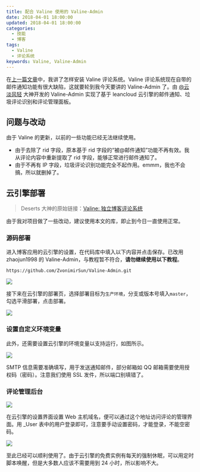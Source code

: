 ```yaml
---
title: 配合 Valine 使用的 Valine-Admin
date: 2018-04-01 18:00:00
updated: 2018-04-01 18:00:00
categories:
  - 技能
  - 博客
tags:
  - Valine
  - 评论系统
keywords: Valine, Valine-Admin
---
```


在[上一篇文章](https://www.iszy.cc/2018/04/01/Valine/)中，我讲了怎样安装 Valine 评论系统。Valine 评论系统现在自带的邮件通知功能有很大缺陷，这就要轮到我今天要讲的 Valine-Admin 了。由 [@云淡风轻](https://ioliu.cn/) 大神开发的 Valine-Admin 实现了基于 leancloud 云引擎的邮件通知、垃圾评论识别和评论管理面板。

<!--more-->

## 问题与改动

由于 Valine 的更新，以前的一些功能已经无法继续使用。

- 由于去除了 rid 字段，原本基于 rid 字段的“被@邮件通知”功能不再有效。我从评论内容中重新提取了 rid 字段，能够正常进行邮件通知了。
- 由于不再有 IP 字段，垃圾评论识别功能完全不起作用。emmm，我也不会搞，所以就删掉了。

## 云引擎部署

> Deserts 大神的原始链接：[Valine: 独立博客评论系统](https://panjunwen.com/diy-a-comment-system/)

由于我对项目做了一些改动，建议使用本文的库，即止到今日一直使用正常。

### 源码部署

进入博客应用的云引擎的设置，在代码库中填入以下内容并点击保存。已改用 zhaojun1998 的 Valine-Admin，与教程暂不符合，**请勿继续使用以下教程**。

```
https://github.com/ZvonimirSun/Valine-Admin.git
```

![](https://img.iszy.xyz/20190318221112.png)

接下来在云引擎的部署页，选择部署目标为`生产环境`，分支或版本号填入`master`，勾选平滑部署，点击部署。

![](https://img.iszy.xyz/20190318221123.png)

### 设置自定义环境变量

此外，还需要设置云引擎的环境变量以支持运行，如图所示。

![](https://img.iszy.xyz/20190318221132.png)

SMTP 信息需要准确填写，用于发送通知邮件，部分邮箱如 QQ 邮箱需要使用授权码（密码）。注意我们使用 SSL 发件，所以端口别填错了。

### 评论管理后台

![](https://img.iszy.xyz/20190318221144.png)

在云引擎的设置界面设置 Web 主机域名，便可以通过这个地址访问评论的管理界面。用 \_User 表中的用户登录即可，注意要手动设置密码，才能登录，不能空密码。

![](https://img.iszy.xyz/20190318221157.png)

至此已经可以顺利使用了。由于云引擎的免费实例有每天的强制休眠，可以用定时脚本唤醒，但是大多数人应该不需要用到 24 小时，所以影响不大。
